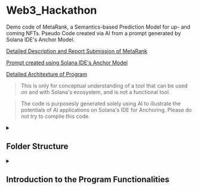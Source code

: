 # Web3_Hackathon
Demo code of MetaRank, a Semantics-based Prediction Model for up- and coming NFTs.
Pseudo Code created via AI from a prompt generated by Solana IDE's Anchor Model.

[Detailed Description and Report Submission of MetaRank](https://github.com/vickytoriah/Web3_Hackathon/blob/main/MetaRank_Detailed_Description.md)

[Prompt created using Solana IDE's Anchor Model](https://github.com/vickytoriah/Web3_Hackathon/blob/main/Prompt_from_Solana_IDE.md)

[Detailed Architexture of Program](https://github.com/vickytoriah/Web3_Hackathon/blob/main/MetaRank_OOD.jpg)
> This is only for conceptual understanding of a tool that can be used on and with Solana's ecosystem, and is not a functional tool. 

>The code is purposesly generated solely using AI to illustrate the potentials of AI applications on Solana's IDE for Anchoring. Please do not try to compile this code.

<details>
  <summary>

## Folder Structure
  </summary>

```
src/
├── accounts/
│   ├── mod.rs               # Imports all account-related code
│   └── state.rs             # Stores the account-related logic (NFT data structure)
├── instructions/
│   ├── mod.rs               # Imports all instruction files
│   ├── analyse_data.rs      # Instruction to analyse NFT data
│   ├── knn_peers.rs         # Instruction to find similar NFTs (KNN)
│   ├── pct_change_in_price.rs  # Instruction to predict price change
│   ├── ranking_accuracy_backtest.rs  # Instruction to backtest ranking accuracy
│   └── semantics_accuracy_backtest.rs # Instruction to backtest semantics accuracy
├── lib.rs                   # Entry point of the program, importing instructions
tests/
├── mod.ts                   # Imports all tests
├── analyse_data.test.ts     # Test case for the analyse_data instruction
├── knn_peers.test.ts        # Test case for the knn_peers instruction
├── pct_change_in_price.test.ts # Test case for the pct_change_in_price instruction
├── ranking_accuracy_backtest.test.ts # Test case for the ranking_accuracy_backtest instruction
└── semantics_accuracy_backtest.test.ts # Test case for the semantics_accuracy_backtest instruction
ts_sdk/
├── mod.ts                   # Main SDK entry point
├── nft_program.ts           # Functions to interact with the NFT program
└── filters.ts               # Functions to get accounts with filters

```

</details>
<details>
  <summary>

## Introduction to the Program Functionalities
</summary>

Here's a structured approach to organizing this Solana program using the Anchor framework, TypeScript SDK, and test cases. 

*Solana Program Structure (Anchor Framework)*

We will break down the program into several components:

- State (Accounts): Store data for NFTs.
- Instructions: Each instruction for manipulating or predicting NFT behavior (like analyse_data, knn_peers, etc.) will be in its own file.
- Tests: TypeScript-based tests for each instruction.
- SDK: A TypeScript SDK to interact with the Anchor program.

Conclusion
With this structure:

Accounts are defined in state.rs.

Instructions are modularized in separate files within the instructions folder.

Tests are organized into TypeScript files in the tests folder.

SDK code provides functions to interact with the Solana program from TypeScript.

</details>

